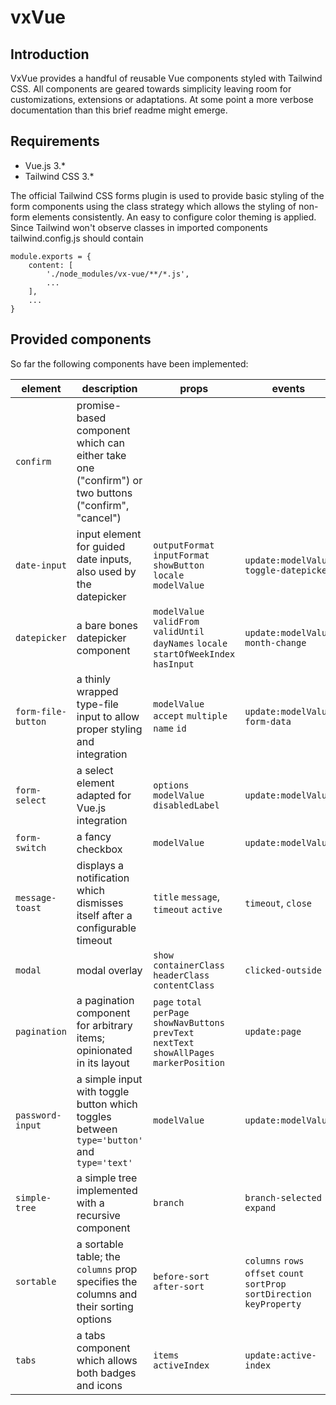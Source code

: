 # vxVue

## Introduction
VxVue provides a handful of reusable Vue components styled with Tailwind CSS. All components are geared towards simplicity leaving room for customizations, extensions or adaptations. At some point a more verbose documentation than this brief readme might emerge.

## Requirements
* Vue.js 3.*
* Tailwind CSS 3.*

The official Tailwind CSS forms plugin is used to provide basic styling of the form components using the class strategy which allows the styling of non-form elements consistently.
An easy to configure color theming is applied. Since Tailwind won't observe classes in imported components tailwind.config.js should contain
```
module.exports = {
    content: [
        './node_modules/vx-vue/**/*.js',
        ...
    ],
    ...
}
```
## Provided components
So far the following components have been implemented:

| element            | description                                                                                        | props                                                                                           | events                                                                     | slots                                        |
|--------------------|----------------------------------------------------------------------------------------------------|-------------------------------------------------------------------------------------------------|----------------------------------------------------------------------------|----------------------------------------------|
| `confirm`          | promise-based component which can either take one ("confirm") or two buttons ("confirm", "cancel") |                                                                                                 |                                                                            | `title` `icon` `message`                     |
| `date-input`       | input element for guided date inputs, also used by the datepicker                                  | `outputFormat` `inputFormat` `showButton` `locale` `modelValue`                                 | `update:modelValue` `toggle-datepicker`                                    | `default`                                    |
| `datepicker`       | a bare bones datepicker component                                                                  | `modelValue` `validFrom` `validUntil` `dayNames` `locale` `startOfWeekIndex` `hasInput`         | `update:modelValue` `month-change`                                         |                                              |
| `form-file-button` | a thinly wrapped type-file input to allow proper styling and integration                           | `modelValue` `accept` `multiple` `name` `id`                                                    | `update:modelValue` `form-data`                                            |                                              |
| `form-select`      | a select element adapted for Vue.js integration                                                    | `options` `modelValue` `disabledLabel`                                                          | `update:modelValue`                                                        |                                              |
| `form-switch`      | a fancy checkbox                                                                                   | `modelValue`                                                                                    | `update:modelValue`                                                        | `default`                                    |
| `message-toast`    | displays a notification which dismisses itself after a configurable timeout                        | `title` `message`, `timeout` `active`                                                           | `timeout`, `close`                                                         | `icon` `title` `default`                     |
| `modal`            | modal overlay                                                                                      | `show` `containerClass` `headerClass` `contentClass`                                            | `clicked-outside`                                                          | `title` `default`                            |
| `pagination`       | a pagination component for arbitrary items; opinionated in its layout                              | `page` `total` `perPage` `showNavButtons` `prevText` `nextText` `showAllPages` `markerPosition` | `update:page`                                                              |                                              |
| `password-input`   | a simple input with toggle button which toggles between `type='button'` and `type='text'`          | `modelValue`                                                                                    | `update:modelValue`                                                        | `default`                                    |
| `simple-tree`      | a simple tree implemented with a recursive component                                               | `branch`                                                                                        | `branch-selected` `expand`                                                 |                                              |
| `sortable`         | a sortable table; the `columns` prop specifies the columns and their sorting options               | `before-sort` `after-sort`                                                                      | `columns` `rows` `offset` `count` `sortProp` `sortDirection` `keyProperty` | `{ column: prop }-header` `{ column: prop }` |
| `tabs`             | a tabs component which allows both badges and icons                                                | `items` `activeIndex`                                                                           | `update:active-index`                                                      | `icon` `default`                             |
